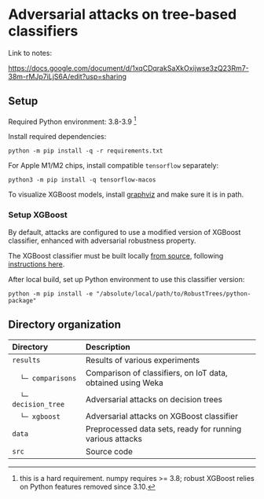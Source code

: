 # Adversarial attacks on tree-based classifiers

Link to notes:

<https://docs.google.com/document/d/1xqCDqrakSaXkOxijwse3zQ23Rm7-38m-rMJp7iLjS6A/edit?usp=sharing>

## Setup

Required Python environment: 3.8-3.9 [^1]

[^1]: this is a hard requirement. numpy requires >= 3.8; 
robust XGBoost relies on Python features removed since 3.10.

Install required dependencies:

```
python -m pip install -q -r requirements.txt
```

For Apple M1/M2 chips, install compatible `tensorflow` separately:

```
python3 -m pip install -q tensorflow-macos
```

To visualize XGBoost models, install [graphviz](https://graphviz.org/) and make sure it is in path.

### Setup XGBoost

By default, attacks are configured to use a modified version of XGBoost classifier,
enhanced with adversarial robustness property.

The XGBoost classifier must be built locally [from source](https://github.com/chenhongge/RobustTrees), 
following [instructions here](https://github.com/chenhongge/RobustTrees/tree/master/python-package#from-source).

After local build, set up Python environment to use this classifier version:

```
python -m pip install -e "/absolute/local/path/to/RobustTrees/python-package"
```

## Directory organization

| Directory           | Description                                                 |
|:--------------------|:------------------------------------------------------------|
| `results`           | Results of various experiments                              |
| 　`└─ comparisons`   | Comparison of classifiers, on IoT data, obtained using Weka |
| 　`└─ decision_tree` | Adversarial attacks on decision trees                       |
| 　`└─ xgboost`       | Adversarial attacks on XGBoost classifier                   |
| `data`              | Preprocessed data sets, ready for running various attacks   |
| `src`               | Source code                                                 |
